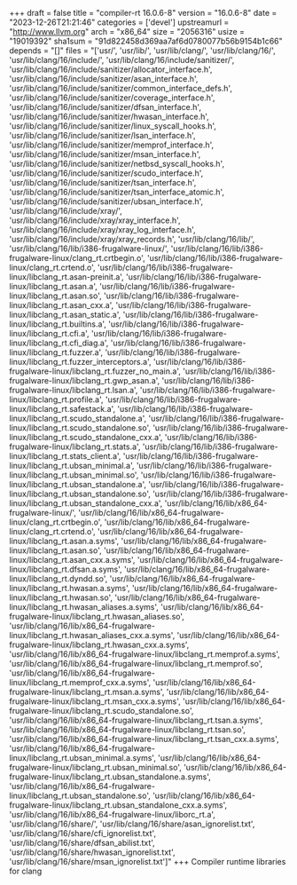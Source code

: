 +++
draft = false
title = "compiler-rt 16.0.6-8"
version = "16.0.6-8"
date = "2023-12-26T21:21:46"
categories = ['devel']
upstreamurl = "http://www.llvm.org"
arch = "x86_64"
size = "2056316"
usize = "19019392"
sha1sum = "91d822458d369aa7af6d0780077b56b9154b1c66"
depends = "[]"
files = "['usr/', 'usr/lib/', 'usr/lib/clang/', 'usr/lib/clang/16/', 'usr/lib/clang/16/include/', 'usr/lib/clang/16/include/sanitizer/', 'usr/lib/clang/16/include/sanitizer/allocator_interface.h', 'usr/lib/clang/16/include/sanitizer/asan_interface.h', 'usr/lib/clang/16/include/sanitizer/common_interface_defs.h', 'usr/lib/clang/16/include/sanitizer/coverage_interface.h', 'usr/lib/clang/16/include/sanitizer/dfsan_interface.h', 'usr/lib/clang/16/include/sanitizer/hwasan_interface.h', 'usr/lib/clang/16/include/sanitizer/linux_syscall_hooks.h', 'usr/lib/clang/16/include/sanitizer/lsan_interface.h', 'usr/lib/clang/16/include/sanitizer/memprof_interface.h', 'usr/lib/clang/16/include/sanitizer/msan_interface.h', 'usr/lib/clang/16/include/sanitizer/netbsd_syscall_hooks.h', 'usr/lib/clang/16/include/sanitizer/scudo_interface.h', 'usr/lib/clang/16/include/sanitizer/tsan_interface.h', 'usr/lib/clang/16/include/sanitizer/tsan_interface_atomic.h', 'usr/lib/clang/16/include/sanitizer/ubsan_interface.h', 'usr/lib/clang/16/include/xray/', 'usr/lib/clang/16/include/xray/xray_interface.h', 'usr/lib/clang/16/include/xray/xray_log_interface.h', 'usr/lib/clang/16/include/xray/xray_records.h', 'usr/lib/clang/16/lib/', 'usr/lib/clang/16/lib/i386-frugalware-linux/', 'usr/lib/clang/16/lib/i386-frugalware-linux/clang_rt.crtbegin.o', 'usr/lib/clang/16/lib/i386-frugalware-linux/clang_rt.crtend.o', 'usr/lib/clang/16/lib/i386-frugalware-linux/libclang_rt.asan-preinit.a', 'usr/lib/clang/16/lib/i386-frugalware-linux/libclang_rt.asan.a', 'usr/lib/clang/16/lib/i386-frugalware-linux/libclang_rt.asan.so', 'usr/lib/clang/16/lib/i386-frugalware-linux/libclang_rt.asan_cxx.a', 'usr/lib/clang/16/lib/i386-frugalware-linux/libclang_rt.asan_static.a', 'usr/lib/clang/16/lib/i386-frugalware-linux/libclang_rt.builtins.a', 'usr/lib/clang/16/lib/i386-frugalware-linux/libclang_rt.cfi.a', 'usr/lib/clang/16/lib/i386-frugalware-linux/libclang_rt.cfi_diag.a', 'usr/lib/clang/16/lib/i386-frugalware-linux/libclang_rt.fuzzer.a', 'usr/lib/clang/16/lib/i386-frugalware-linux/libclang_rt.fuzzer_interceptors.a', 'usr/lib/clang/16/lib/i386-frugalware-linux/libclang_rt.fuzzer_no_main.a', 'usr/lib/clang/16/lib/i386-frugalware-linux/libclang_rt.gwp_asan.a', 'usr/lib/clang/16/lib/i386-frugalware-linux/libclang_rt.lsan.a', 'usr/lib/clang/16/lib/i386-frugalware-linux/libclang_rt.profile.a', 'usr/lib/clang/16/lib/i386-frugalware-linux/libclang_rt.safestack.a', 'usr/lib/clang/16/lib/i386-frugalware-linux/libclang_rt.scudo_standalone.a', 'usr/lib/clang/16/lib/i386-frugalware-linux/libclang_rt.scudo_standalone.so', 'usr/lib/clang/16/lib/i386-frugalware-linux/libclang_rt.scudo_standalone_cxx.a', 'usr/lib/clang/16/lib/i386-frugalware-linux/libclang_rt.stats.a', 'usr/lib/clang/16/lib/i386-frugalware-linux/libclang_rt.stats_client.a', 'usr/lib/clang/16/lib/i386-frugalware-linux/libclang_rt.ubsan_minimal.a', 'usr/lib/clang/16/lib/i386-frugalware-linux/libclang_rt.ubsan_minimal.so', 'usr/lib/clang/16/lib/i386-frugalware-linux/libclang_rt.ubsan_standalone.a', 'usr/lib/clang/16/lib/i386-frugalware-linux/libclang_rt.ubsan_standalone.so', 'usr/lib/clang/16/lib/i386-frugalware-linux/libclang_rt.ubsan_standalone_cxx.a', 'usr/lib/clang/16/lib/x86_64-frugalware-linux/', 'usr/lib/clang/16/lib/x86_64-frugalware-linux/clang_rt.crtbegin.o', 'usr/lib/clang/16/lib/x86_64-frugalware-linux/clang_rt.crtend.o', 'usr/lib/clang/16/lib/x86_64-frugalware-linux/libclang_rt.asan.a.syms', 'usr/lib/clang/16/lib/x86_64-frugalware-linux/libclang_rt.asan.so', 'usr/lib/clang/16/lib/x86_64-frugalware-linux/libclang_rt.asan_cxx.a.syms', 'usr/lib/clang/16/lib/x86_64-frugalware-linux/libclang_rt.dfsan.a.syms', 'usr/lib/clang/16/lib/x86_64-frugalware-linux/libclang_rt.dyndd.so', 'usr/lib/clang/16/lib/x86_64-frugalware-linux/libclang_rt.hwasan.a.syms', 'usr/lib/clang/16/lib/x86_64-frugalware-linux/libclang_rt.hwasan.so', 'usr/lib/clang/16/lib/x86_64-frugalware-linux/libclang_rt.hwasan_aliases.a.syms', 'usr/lib/clang/16/lib/x86_64-frugalware-linux/libclang_rt.hwasan_aliases.so', 'usr/lib/clang/16/lib/x86_64-frugalware-linux/libclang_rt.hwasan_aliases_cxx.a.syms', 'usr/lib/clang/16/lib/x86_64-frugalware-linux/libclang_rt.hwasan_cxx.a.syms', 'usr/lib/clang/16/lib/x86_64-frugalware-linux/libclang_rt.memprof.a.syms', 'usr/lib/clang/16/lib/x86_64-frugalware-linux/libclang_rt.memprof.so', 'usr/lib/clang/16/lib/x86_64-frugalware-linux/libclang_rt.memprof_cxx.a.syms', 'usr/lib/clang/16/lib/x86_64-frugalware-linux/libclang_rt.msan.a.syms', 'usr/lib/clang/16/lib/x86_64-frugalware-linux/libclang_rt.msan_cxx.a.syms', 'usr/lib/clang/16/lib/x86_64-frugalware-linux/libclang_rt.scudo_standalone.so', 'usr/lib/clang/16/lib/x86_64-frugalware-linux/libclang_rt.tsan.a.syms', 'usr/lib/clang/16/lib/x86_64-frugalware-linux/libclang_rt.tsan.so', 'usr/lib/clang/16/lib/x86_64-frugalware-linux/libclang_rt.tsan_cxx.a.syms', 'usr/lib/clang/16/lib/x86_64-frugalware-linux/libclang_rt.ubsan_minimal.a.syms', 'usr/lib/clang/16/lib/x86_64-frugalware-linux/libclang_rt.ubsan_minimal.so', 'usr/lib/clang/16/lib/x86_64-frugalware-linux/libclang_rt.ubsan_standalone.a.syms', 'usr/lib/clang/16/lib/x86_64-frugalware-linux/libclang_rt.ubsan_standalone.so', 'usr/lib/clang/16/lib/x86_64-frugalware-linux/libclang_rt.ubsan_standalone_cxx.a.syms', 'usr/lib/clang/16/lib/x86_64-frugalware-linux/liborc_rt.a', 'usr/lib/clang/16/share/', 'usr/lib/clang/16/share/asan_ignorelist.txt', 'usr/lib/clang/16/share/cfi_ignorelist.txt', 'usr/lib/clang/16/share/dfsan_abilist.txt', 'usr/lib/clang/16/share/hwasan_ignorelist.txt', 'usr/lib/clang/16/share/msan_ignorelist.txt']"
+++
Compiler runtime libraries for clang